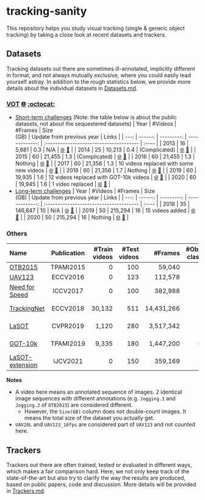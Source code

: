 # tracking-sanity
This repository helps you study visual tracking (single & generic object tracking) by taking a close look at recent datasets and trackers.

## Datasets
Tracking datasets out there are sometimes ill-annotated, implicitly different in format, and not always mutually exclusive, where you could easily lead yourself astray. In addition to the rough statistics below, we provide more details about the individual datasets in [Datasets.md](Datasets.md).
### [VOT](Datasets.md/#vot-globe_with_meridians-octocat) [:globe_with_meridians:](https://www.votchallenge.net/) [:octocat:](https://github.com/votchallenge/vot-toolkit-python)
* [Short-term challenges](Datasets.md/#vot-short-term-challenges) (Note: the table below is about the public datasets, not about the sequestered datasets)
    | Year | #Videos |    #Frames | Size <br> (GB) | Update from previous year               | Links |
    | ---: | ------: | ---------: | -------------: | :-------------------------------------- | :---- |
    | 2013 |      16 |      5,681 |            0.3 | N/A                                     | [:globe_with_meridians:](https://www.votchallenge.net/vot2013/) [:memo:](http://prints.vicos.si/publications/304) |
    | 2014 |      25 |     10,213 |            0.4 | (Complicated)                           | [:globe_with_meridians:](https://www.votchallenge.net/vot2014/) [:memo:](http://prints.vicos.si/publications/315) |
    | 2015 |      60 |     21,455 |            1.3 | (Complicated)                           | [:globe_with_meridians:](https://www.votchallenge.net/vot2015/) [:memo:](http://prints.vicos.si/publications/325) |
    | 2016 |      60 |     21,455 |            1.3 | Nothing                                 | [:globe_with_meridians:](https://www.votchallenge.net/vot2016/) [:memo:](http://prints.vicos.si/publications/340) |
    | 2017 |      60 |     21,356 |            1.3 | 10 videos replaced with some new videos | [:globe_with_meridians:](https://www.votchallenge.net/vot2017/) [:memo:](http://prints.vicos.si/publications/359) |
    | 2018 |      60 |     21,356 |            1.7 | Nothing                                 | [:globe_with_meridians:](https://www.votchallenge.net/vot2018/) [:memo:](http://prints.vicos.si/publications/365) |
    | 2019 |      60 |     19,935 |            1.6 | 12 videos replaced with GOT-10k videos  | [:globe_with_meridians:](https://www.votchallenge.net/vot2019/) [:memo:](http://prints.vicos.si/publications/375) |
    | 2020 |      60 |     19,945 |            1.6 | 1 video replaced                        | [:globe_with_meridians:](https://www.votchallenge.net/vot2020/) [:memo:](http://prints.vicos.si/publications/384) |
* [Long-term challenges](Datasets.md/#vot-short-term-challenges)
    | Year | #Videos |    #Frames | Size <br> (GB) | Update from previous year               | Links |
    | ---: | ------: | ---------: | -------------: | :-------------------------------------- | :---- |
    | 2018 |      35 |    146,847 |             10 | N/A                                     | [:globe_with_meridians:](https://www.votchallenge.net/vot2018/) [:memo:](http://prints.vicos.si/publications/365) |
    | 2019 |      50 |    215,294 |             16 | 15 videos added                         | [:globe_with_meridians:](https://www.votchallenge.net/vot2019/) [:memo:](http://prints.vicos.si/publications/375) |
    | 2020 |      50 |    215,294 |             16 | Nothing                                 | [:globe_with_meridians:](https://www.votchallenge.net/vot2020/) [:memo:](http://prints.vicos.si/publications/384) |
### Others
| Name                                                                                       | Publication | #Train <br> videos | #Test <br> videos |    #Frames | #Object <br> classes | #Attr. | Size <br> (GB) | Links |
| :----------------------------------------------------------------------------------------- | :---------: | -----------------: | ----------------: | ---------: | -------------------: | -----: | -------------: | :---- |
| [OTB2015](Datasets.md/#otb2015-tpami2015-globe_with_meridians-memo)                        |  TPAMI2015  |                  0 |               100 |     59,040 |                   16 |     11 |            2.7 | [:globe_with_meridians:](http://cvlab.hanyang.ac.kr/tracker_benchmark/datasets.html)       [:memo:](https://faculty.ucmerced.edu/mhyang/papers/pami15_tracking_benchmark.pdf) |
| [UAV123](Datasets.md/#uav123-eccv2016-globe_with_meridians-memo)                           |   ECCV2016  |                  0 |               123 |    112,578 |                    9 |     12 |             18 | [:globe_with_meridians:](https://cemse.kaust.edu.sa/ivul/uav123)                           [:memo:](https://link.springer.com/chapter/10.1007/978-3-319-46448-0_27) |
| [Need for Speed](Datasets.md/#need-for-speed-iccv2017-globe_with_meridians-memo)           |   ICCV2017  |                  0 |               100 |    382,988 |                   17 |      9 |             46 | [:globe_with_meridians:](http://ci2cv.net/nfs/index.html)                                  [:memo:](https://arxiv.org/abs/1703.05884) |
| [TrackingNet](Datasets.md/#trackingnet-eccv2018-globe_with_meridians-memo-octocat)         |   ECCV2018  |             30,132 |               511 | 14,431,266 |                   27 |     15 |          1,088 | [:globe_with_meridians:](https://tracking-net.org/)                                        [:memo:](https://arxiv.org/abs/1803.10794) [:octocat:](https://github.com/SilvioGiancola/TrackingNet-devkit) |
| [LaSOT](Datasets.md/#lasot-cvpr2019-globe_with_meridians-memo-octocat)                     |   CVPR2019  |              1,120 |               280 |  3,517,342 |                   70 |     14 |            237 | [:globe_with_meridians:](http://vision.cs.stonybrook.edu/~lasot/)                          [:memo:](https://arxiv.org/abs/1809.07845) [:octocat:](https://github.com/HengLan/LaSOT_Evaluation_Toolkit) |
| [GOT-10k](Datasets.md/#got-10k-tpami2019-globe_with_meridians-memo-octocat)                |  TPAMI2019  |              9,335 |               180 |  1,447,200 |                  563 |      6 |             75 | [:globe_with_meridians:](http://got-10k.aitestunion.com/)                                  [:memo:](https://arxiv.org/abs/1810.11981) [:octocat:](https://github.com/got-10k/toolkit) |
| [LaSOT-extension](Datasets.md/#lasot-extension-ijcv2021-globe_with_meridians-memo-octocat) |   IJCV2021  |                  0 |               150 |    359,169 |                   15 |     14 |             60 | [:globe_with_meridians:](http://vision.cs.stonybrook.edu/~lasot/)                          [:memo:](https://arxiv.org/abs/2009.03465) [:octocat:](https://github.com/HengLan/LaSOT_Evaluation_Toolkit) |

**Notes**
* A video here means an annotated sequence of images. 2 identical image sequences with different annotations (e.g. `Jogging.1` and `Jogging.2` of `OTB2015`) are considered different.
    * However, the `Size(GB)` column does not double-count images. It means the total size of the dataset you actually get.
* `UAV20L` and `UAV123_10fps` are considered part of `UAV123` and not counted here.

## Trackers
Trackers out there are often trained, tested or evaluated in different ways, which makes a fair comparison hard. Here, we not only keep track of the state-of-the-art but also try to clarify the way the results are produced, based on public papers, code and discussion. More details will be provided in [Trackers.md](Trackers.md).

